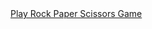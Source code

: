 <a href="https://rock-paper-scissor-g-git-beace5-harshit-kumar-mishra-s-projects.vercel.app" target="_blank">
  Play Rock Paper Scissors Game
</a>

